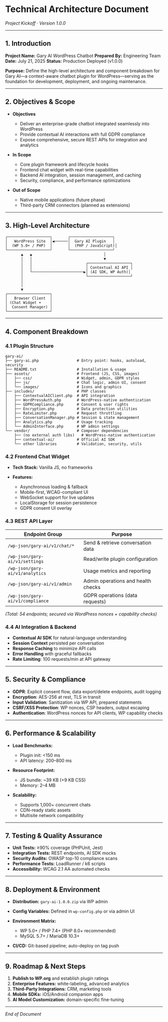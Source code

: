 # Technical Architecture Document

*Project Kickoff · Version 1.0.0*

---

## 1. Introduction

**Project Name:** Gary AI WordPress Chatbot
**Prepared By:** Engineering Team
**Date:** July 21, 2025
**Status:** Production Deployed (v1.0.0)

**Purpose:**
Define the high-level architecture and component breakdown for Gary AI—a context-aware chatbot plugin for WordPress—serving as the foundation for development, deployment, and ongoing maintenance.

---

## 2. Objectives & Scope

* **Objectives**

  * Deliver an enterprise-grade chatbot integrated seamlessly into WordPress
  * Provide contextual AI interactions with full GDPR compliance
  * Expose comprehensive, secure REST APIs for integration and analytics

* **In Scope**

  * Core plugin framework and lifecycle hooks
  * Frontend chat widget with real-time capabilities
  * Backend AI integration, session management, and caching
  * Security, compliance, and performance optimizations

* **Out of Scope**

  * Native mobile applications (future phase)
  * Third-party CRM connectors (planned as extensions)

---

## 3. High-Level Architecture

```text
┌───────────────────┐       ┌───────────────────┐
│   WordPress Site  │◀──────│  Gary AI Plugin   │
│  (WP 5.0+ / PHP)  │       │  (PHP / JavaScript)│
└───────────────────┘       └───────────────────┘
       ▲   ▲                                │
       │   │                                ▼
       │   │                        ┌───────────────────┐
       │   │                        │ Contextual AI API │
       │   └───────────────────────▶│ (AI SDK, WP Auth)│
       │                            └───────────────────┘
       │
       │
       ▼
┌───────────────────┐
│   Browser Client  │
│ (Chat Widget +    │
│  Consent Manager) │
└───────────────────┘
```

---

## 4. Component Breakdown

### 4.1 Plugin Structure

```
gary-ai/
├── gary-ai.php                 # Entry point: hooks, autoload, security
├── README.txt                  # Installation & usage
├── assets/                     # Frontend (JS, CSS, images)
│   ├── css/                    # Widget, admin, GDPR styles
│   ├── js/                     # Chat logic, admin UI, consent
│   └── images/                 # Icons and graphics
├── includes/                   # PHP classes
│   ├── ContextualAIClient.php  # API integration
│   ├── WordPressAuth.php       # WordPress-native authentication
│   ├── GDPRCompliance.php      # Consent & user rights
│   ├── Encryption.php          # Data protection utilities
│   ├── RateLimiter.php         # Request throttling
│   ├── ConversationManager.php # Session & state management
│   ├── Analytics.php           # Usage tracking
│   └── AdminInterface.php      # WP admin settings
└── vendor/                     # Composer dependencies
    ├── (no external auth libs)   # WordPress-native authentication
    ├── contextual-ai/          # Official AI SDK
    └── other libraries         # Validation, security, utils
```

### 4.2 Frontend Chat Widget

* **Tech Stack:** Vanilla JS, no frameworks
* **Features:**

  * Asynchronous loading & fallback
  * Mobile-first, WCAG-compliant UI
  * WebSocket support for live updates
  * LocalStorage for session persistence
  * GDPR consent UI overlay

### 4.3 REST API Layer

| Endpoint Group                   | Purpose                            |
| -------------------------------- | ---------------------------------- |
| `/wp-json/gary-ai/v1/chat/*`     | Send & retrieve conversation data  |
| `/wp-json/gary-ai/v1/settings`   | Read/write plugin configuration    |
| `/wp-json/gary-ai/v1/analytics`  | Usage metrics and reporting        |
| `/wp-json/gary-ai/v1/admin`      | Admin operations and health checks |
| `/wp-json/gary-ai/v1/compliance` | GDPR operations (data requests)    |

*(Total: 54 endpoints; secured via WordPress nonces + capability checks)*

### 4.4 AI Integration & Backend

* **Contextual AI SDK** for natural-language understanding
* **Session Context** persisted per conversation
* **Response Caching** to minimize API calls
* **Error Handling** with graceful fallbacks
* **Rate Limiting**: 100 requests/min at API gateway

---

## 5. Security & Compliance

* **GDPR**: Explicit consent flow, data export/delete endpoints, audit logging
* **Encryption**: AES-256 at rest, TLS in transit
* **Input Validation**: Sanitization via WP API, prepared statements
* **CSRF/XSS Protection**: WP nonces, CSP headers, output escaping
* **Authentication**: WordPress nonces for API clients, WP capability checks

---

## 6. Performance & Scalability

* **Load Benchmarks:**

  * Plugin init: <150 ms
  * API latency: 200–800 ms
* **Resource Footprint:**

  * JS bundle: \~39 KB (+9 KB CSS)
  * Memory: 2–4 MB
* **Scalability:**

  * Supports 1,000+ concurrent chats
  * CDN-ready static assets
  * Multisite network compatibility

---

## 7. Testing & Quality Assurance

* **Unit Tests:** ≥90% coverage (PHPUnit, Jest)
* **Integration Tests:** REST endpoints, AI SDK mocks
* **Security Audits:** OWASP top-10 compliance scans
* **Performance Tests:** LoadRunner / k6 scripts
* **Accessibility:** WCAG 2.1 AA automated checks

---

## 8. Deployment & Environment

* **Distribution:** `gary-ai-1.0.0.zip` via WP admin
* **Config Variables:** Defined in `wp-config.php` or via admin UI
* **Environment Matrix:**

  * WP 5.0+ / PHP 7.4+ (PHP 8.0+ recommended)
  * MySQL 5.7+ / MariaDB 10.3+
* **CI/CD:** Git-based pipeline; auto-deploy on tag push

---

## 9. Roadmap & Next Steps

1. **Publish to WP.org** and establish plugin ratings
2. **Enterprise Features:** white-labeling, advanced analytics
3. **Third-Party Integrations:** CRM, marketing tools
4. **Mobile SDKs:** iOS/Android companion apps
5. **AI Model Customization:** domain-specific fine-tuning

---

*End of Document*
